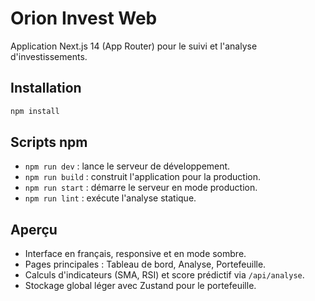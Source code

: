 # Orion Invest Web

Application Next.js 14 (App Router) pour le suivi et l'analyse d'investissements.

## Installation

```bash
npm install
```

## Scripts npm

- `npm run dev` : lance le serveur de développement.
- `npm run build` : construit l'application pour la production.
- `npm run start` : démarre le serveur en mode production.
- `npm run lint` : exécute l'analyse statique.

## Aperçu

- Interface en français, responsive et en mode sombre.
- Pages principales : Tableau de bord, Analyse, Portefeuille.
- Calculs d'indicateurs (SMA, RSI) et score prédictif via `/api/analyse`.
- Stockage global léger avec Zustand pour le portefeuille.

